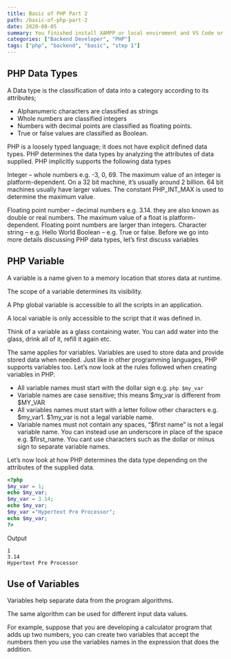 ```yaml
---
title: Basic of PHP Part 2
path: /basic-of-php-part-2
date: 2020-08-05
summary: You finished install XAMPP or local enviroment and VS Code or some other Code Editor. Its time to learning some real basic syntax of php like Types, Variables, Constant and Operators.
categories: ["Backend Developer", "PHP"]
tags: ["php", "backend", "basic", "step 1"]
---
```


## PHP Data Types

A Data type is the classification of data into a category according to its attributes;

- Alphanumeric characters are classified as strings
- Whole numbers are classified integers
- Numbers with decimal points are classified as floating points.
- True or false values are classified as Boolean.

PHP is a loosely typed language; it does not have explicit defined data types. PHP determines the data types by analyzing the attributes of data supplied. PHP implicitly supports the following data types

Integer – whole numbers e.g. -3, 0, 69. The maximum value of an integer is platform-dependent. On a 32 bit machine, it’s usually around 2 billion. 64 bit machines usually have larger values. The constant PHP_INT_MAX is used to determine the maximum value.

Floating point number – decimal numbers e.g. 3.14. they are also known as double or real numbers. The maximum value of a float is platform-dependent. Floating point numbers are larger than integers.
Character string – e.g. Hello World
Boolean – e.g. True or false.
Before we go into more details discussing PHP data types, let’s first discuss variables

## PHP Variable

A variable is a name given to a memory location that stores data at runtime.

The scope of a variable determines its visibility.

A Php global variable is accessible to all the scripts in an application.

A local variable is only accessible to the script that it was defined in.

Think of a variable as a glass containing water. You can add water into the glass, drink all of it, refill it again etc.

The same applies for variables. Variables are used to store data and provide stored data when needed. Just like in other programming languages, PHP supports variables too. Let’s now look at the rules followed when creating variables in PHP.

- All variable names must start with the dollar sign e.g. `php $my_var`
- Variable names are case sensitive; this means $my_var is different from $MY_VAR
- All variables names must start with a letter follow other characters e.g. $my_var1. $1my_var is not a legal variable name.
- Variable names must not contain any spaces, “$first name” is not a legal variable name. You can instead use an underscore in place of the space e.g. $first_name. You cant use characters such as the dollar or minus sign to separate variable names.

Let’s now look at how PHP determines the data type depending on the attributes of the supplied data.

```php
<?php
$my_var = 1;
echo $my_var;
$my_var = 3.14;
echo $my_var;
$my_var ="Hypertext Pre Processor";
echo $my_var;
?>
```

Output

```
1
3.14
Hypertext Pre Processor
```

## Use of Variables

Variables help separate data from the program algorithms.

The same algorithm can be used for different input data values.

For example, suppose that you are developing a calculator program that adds up two numbers, you can create two variables that accept the numbers then you use the variables names in the expression that does the addition.

